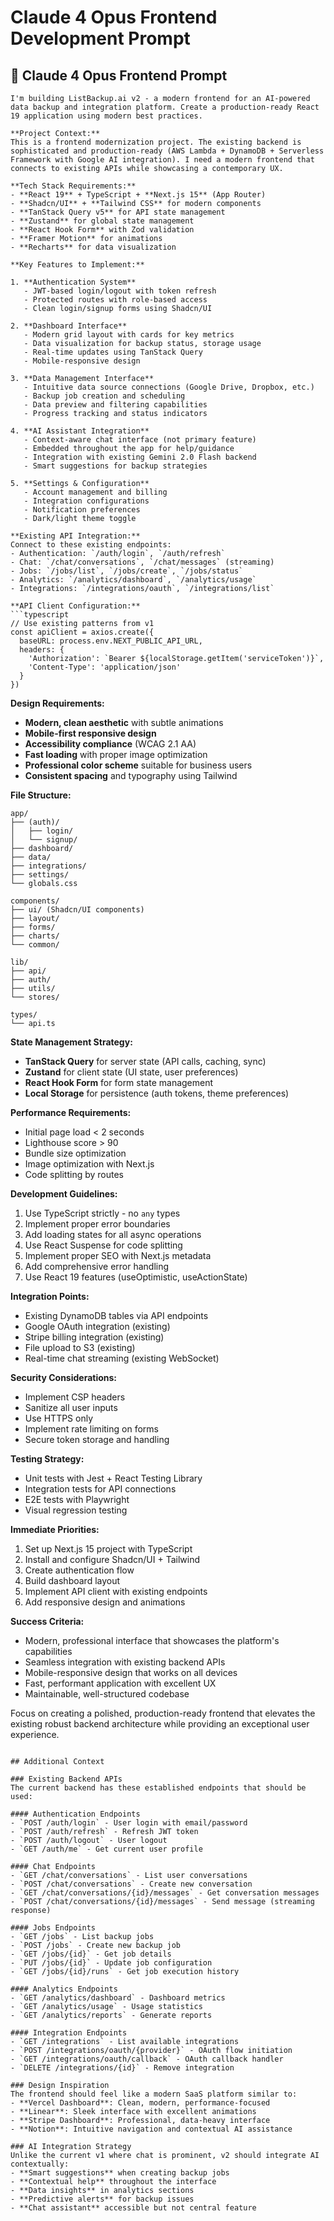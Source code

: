 # Claude 4 Opus Frontend Development Prompt

## 🚀 Claude 4 Opus Frontend Prompt

```
I'm building ListBackup.ai v2 - a modern frontend for an AI-powered data backup and integration platform. Create a production-ready React 19 application using modern best practices.

**Project Context:**
This is a frontend modernization project. The existing backend is sophisticated and production-ready (AWS Lambda + DynamoDB + Serverless Framework with Google AI integration). I need a modern frontend that connects to existing APIs while showcasing a contemporary UX.

**Tech Stack Requirements:**
- **React 19** + TypeScript + **Next.js 15** (App Router)
- **Shadcn/UI** + **Tailwind CSS** for modern components
- **TanStack Query v5** for API state management
- **Zustand** for global state management
- **React Hook Form** with Zod validation
- **Framer Motion** for animations
- **Recharts** for data visualization

**Key Features to Implement:**

1. **Authentication System**
   - JWT-based login/logout with token refresh
   - Protected routes with role-based access
   - Clean login/signup forms using Shadcn/UI

2. **Dashboard Interface**
   - Modern grid layout with cards for key metrics
   - Data visualization for backup status, storage usage
   - Real-time updates using TanStack Query
   - Mobile-responsive design

3. **Data Management Interface**
   - Intuitive data source connections (Google Drive, Dropbox, etc.)
   - Backup job creation and scheduling
   - Data preview and filtering capabilities
   - Progress tracking and status indicators

4. **AI Assistant Integration**
   - Context-aware chat interface (not primary feature)
   - Embedded throughout the app for help/guidance
   - Integration with existing Gemini 2.0 Flash backend
   - Smart suggestions for backup strategies

5. **Settings & Configuration**
   - Account management and billing
   - Integration configurations
   - Notification preferences
   - Dark/light theme toggle

**Existing API Integration:**
Connect to these existing endpoints:
- Authentication: `/auth/login`, `/auth/refresh`
- Chat: `/chat/conversations`, `/chat/messages` (streaming)
- Jobs: `/jobs/list`, `/jobs/create`, `/jobs/status`
- Analytics: `/analytics/dashboard`, `/analytics/usage`
- Integrations: `/integrations/oauth`, `/integrations/list`

**API Client Configuration:**
```typescript
// Use existing patterns from v1
const apiClient = axios.create({
  baseURL: process.env.NEXT_PUBLIC_API_URL,
  headers: {
    'Authorization': `Bearer ${localStorage.getItem('serviceToken')}`,
    'Content-Type': 'application/json'
  }
})
```

**Design Requirements:**
- **Modern, clean aesthetic** with subtle animations
- **Mobile-first responsive design**
- **Accessibility compliance** (WCAG 2.1 AA)
- **Fast loading** with proper image optimization
- **Professional color scheme** suitable for business users
- **Consistent spacing** and typography using Tailwind

**File Structure:**
```
app/
├── (auth)/
│   ├── login/
│   └── signup/
├── dashboard/
├── data/
├── integrations/
├── settings/
└── globals.css

components/
├── ui/ (Shadcn/UI components)
├── layout/
├── forms/
├── charts/
└── common/

lib/
├── api/
├── auth/
├── utils/
└── stores/

types/
└── api.ts
```

**State Management Strategy:**
- **TanStack Query** for server state (API calls, caching, sync)
- **Zustand** for client state (UI state, user preferences)
- **React Hook Form** for form state management
- **Local Storage** for persistence (auth tokens, theme preferences)

**Performance Requirements:**
- Initial page load < 2 seconds
- Lighthouse score > 90
- Bundle size optimization
- Image optimization with Next.js
- Code splitting by routes

**Development Guidelines:**
1. Use TypeScript strictly - no `any` types
2. Implement proper error boundaries
3. Add loading states for all async operations
4. Use React Suspense for code splitting
5. Implement proper SEO with Next.js metadata
6. Add comprehensive error handling
7. Use React 19 features (useOptimistic, useActionState)

**Integration Points:**
- Existing DynamoDB tables via API endpoints
- Google OAuth integration (existing)
- Stripe billing integration (existing)
- File upload to S3 (existing)
- Real-time chat streaming (existing WebSocket)

**Security Considerations:**
- Implement CSP headers
- Sanitize all user inputs
- Use HTTPS only
- Implement rate limiting on forms
- Secure token storage and handling

**Testing Strategy:**
- Unit tests with Jest + React Testing Library
- Integration tests for API connections
- E2E tests with Playwright
- Visual regression testing

**Immediate Priorities:**
1. Set up Next.js 15 project with TypeScript
2. Install and configure Shadcn/UI + Tailwind
3. Create authentication flow
4. Build dashboard layout
5. Implement API client with existing endpoints
6. Add responsive design and animations

**Success Criteria:**
- Modern, professional interface that showcases the platform's capabilities
- Seamless integration with existing backend APIs
- Mobile-responsive design that works on all devices
- Fast, performant application with excellent UX
- Maintainable, well-structured codebase

Focus on creating a polished, production-ready frontend that elevates the existing robust backend architecture while providing an exceptional user experience.
```

## Additional Context

### Existing Backend APIs
The current backend has these established endpoints that should be used:

#### Authentication Endpoints
- `POST /auth/login` - User login with email/password
- `POST /auth/refresh` - Refresh JWT token
- `POST /auth/logout` - User logout
- `GET /auth/me` - Get current user profile

#### Chat Endpoints
- `GET /chat/conversations` - List user conversations
- `POST /chat/conversations` - Create new conversation
- `GET /chat/conversations/{id}/messages` - Get conversation messages
- `POST /chat/conversations/{id}/messages` - Send message (streaming response)

#### Jobs Endpoints
- `GET /jobs` - List backup jobs
- `POST /jobs` - Create new backup job
- `GET /jobs/{id}` - Get job details
- `PUT /jobs/{id}` - Update job configuration
- `GET /jobs/{id}/runs` - Get job execution history

#### Analytics Endpoints
- `GET /analytics/dashboard` - Dashboard metrics
- `GET /analytics/usage` - Usage statistics
- `GET /analytics/reports` - Generate reports

#### Integration Endpoints
- `GET /integrations` - List available integrations
- `POST /integrations/oauth/{provider}` - OAuth flow initiation
- `GET /integrations/oauth/callback` - OAuth callback handler
- `DELETE /integrations/{id}` - Remove integration

### Design Inspiration
The frontend should feel like a modern SaaS platform similar to:
- **Vercel Dashboard**: Clean, modern, performance-focused
- **Linear**: Sleek interface with excellent animations
- **Stripe Dashboard**: Professional, data-heavy interface
- **Notion**: Intuitive navigation and contextual AI assistance

### AI Integration Strategy
Unlike the current v1 where chat is prominent, v2 should integrate AI contextually:
- **Smart suggestions** when creating backup jobs
- **Contextual help** throughout the interface
- **Data insights** in analytics sections
- **Predictive alerts** for backup issues
- **Chat assistant** accessible but not central feature 